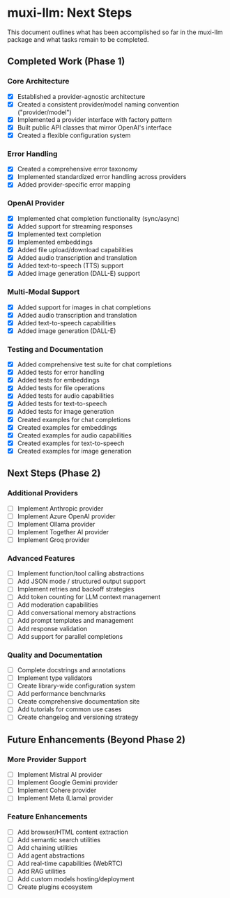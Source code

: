 # muxi-llm: Next Steps

This document outlines what has been accomplished so far in the muxi-llm package and what tasks remain to be completed.

## Completed Work (Phase 1)

### Core Architecture
- [x] Established a provider-agnostic architecture
- [x] Created a consistent provider/model naming convention ("provider/model")
- [x] Implemented a provider interface with factory pattern
- [x] Built public API classes that mirror OpenAI's interface
- [x] Created a flexible configuration system

### Error Handling
- [x] Created a comprehensive error taxonomy
- [x] Implemented standardized error handling across providers
- [x] Added provider-specific error mapping

### OpenAI Provider
- [x] Implemented chat completion functionality (sync/async)
- [x] Added support for streaming responses
- [x] Implemented text completion
- [x] Implemented embeddings
- [x] Added file upload/download capabilities
- [x] Added audio transcription and translation
- [x] Added text-to-speech (TTS) support
- [x] Added image generation (DALL-E) support

### Multi-Modal Support
- [x] Added support for images in chat completions
- [x] Added audio transcription and translation
- [x] Added text-to-speech capabilities
- [x] Added image generation (DALL-E)

### Testing and Documentation
- [x] Added comprehensive test suite for chat completions
- [x] Added tests for error handling
- [x] Added tests for embeddings
- [x] Added tests for file operations
- [x] Added tests for audio capabilities
- [x] Added tests for text-to-speech
- [x] Added tests for image generation
- [x] Created examples for chat completions
- [x] Created examples for embeddings
- [x] Created examples for audio capabilities
- [x] Created examples for text-to-speech
- [x] Created examples for image generation

## Next Steps (Phase 2)

### Additional Providers
- [ ] Implement Anthropic provider
- [ ] Implement Azure OpenAI provider
- [ ] Implement Ollama provider
- [ ] Implement Together AI provider
- [ ] Implement Groq provider

### Advanced Features
- [ ] Implement function/tool calling abstractions
- [ ] Add JSON mode / structured output support
- [ ] Implement retries and backoff strategies
- [ ] Add token counting for LLM context management
- [ ] Add moderation capabilities
- [ ] Add conversational memory abstractions
- [ ] Add prompt templates and management
- [ ] Add response validation
- [ ] Add support for parallel completions

### Quality and Documentation
- [ ] Complete docstrings and annotations
- [ ] Implement type validators
- [ ] Create library-wide configuration system
- [ ] Add performance benchmarks
- [ ] Create comprehensive documentation site
- [ ] Add tutorials for common use cases
- [ ] Create changelog and versioning strategy

## Future Enhancements (Beyond Phase 2)

### More Provider Support
- [ ] Implement Mistral AI provider
- [ ] Implement Google Gemini provider
- [ ] Implement Cohere provider
- [ ] Implement Meta (Llama) provider

### Feature Enhancements
- [ ] Add browser/HTML content extraction
- [ ] Add semantic search utilities
- [ ] Add chaining utilities
- [ ] Add agent abstractions
- [ ] Add real-time capabilities (WebRTC)
- [ ] Add RAG utilities
- [ ] Add custom models hosting/deployment
- [ ] Create plugins ecosystem
